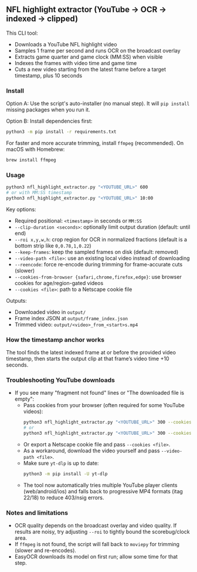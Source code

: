 ## NFL highlight extractor (YouTube → OCR → indexed → clipped)

This CLI tool:
- Downloads a YouTube NFL highlight video
- Samples 1 frame per second and runs OCR on the broadcast overlay
- Extracts game quarter and game clock (MM:SS) when visible
- Indexes the frames with video time and game time
- Cuts a new video starting from the latest frame before a target timestamp, plus 10 seconds

### Install

Option A: Use the script's auto-installer (no manual step). It will `pip install` missing packages when you run it.

Option B: Install dependencies first:

```bash
python3 -m pip install -r requirements.txt
```

For faster and more accurate trimming, install `ffmpeg` (recommended). On macOS with Homebrew:

```bash
brew install ffmpeg
```

### Usage

```bash
python3 nfl_highlight_extractor.py "<YOUTUBE_URL>" 600
# or with MM:SS timestamp
python3 nfl_highlight_extractor.py "<YOUTUBE_URL>" 10:00
```

Key options:
- Required positional: `<timestamp>` in seconds or `MM:SS`
- `--clip-duration <seconds>`: optionally limit output duration (default: until end)
- `--roi x,y,w,h`: crop region for OCR in normalized fractions (default is a bottom strip like `0,0.78,1,0.22`)
- `--keep-frames`: keep the sampled frames on disk (default: removed)
- `--video-path <file>`: use an existing local video instead of downloading
- `--reencode`: force re-encode during trimming for frame-accurate cuts (slower)
- `--cookies-from-browser {safari,chrome,firefox,edge}`: use browser cookies for age/region-gated videos
- `--cookies <file>`: path to a Netscape cookie file

Outputs:
- Downloaded video in `output/`
- Frame index JSON at `output/frame_index.json`
- Trimmed video: `output/<video>_from_<start>s.mp4`

### How the timestamp anchor works

The tool finds the latest indexed frame at or before the provided video timestamp, then starts the output clip at that frame’s video time +10 seconds.

### Troubleshooting YouTube downloads

- If you see many "fragment not found" lines or "The downloaded file is empty":
  - Pass cookies from your browser (often required for some YouTube videos):
    ```bash
    python3 nfl_highlight_extractor.py "<YOUTUBE_URL>" 300 --cookies-from-browser safari
    # or
    python3 nfl_highlight_extractor.py "<YOUTUBE_URL>" 300 --cookies-from-browser chrome
    ```
  - Or export a Netscape cookie file and pass `--cookies <file>`.
  - As a workaround, download the video yourself and pass `--video-path <file>`.
  - Make sure `yt-dlp` is up to date:
    ```bash
    python3 -m pip install -U yt-dlp
    ```
  - The tool now automatically tries multiple YouTube player clients (web/android/ios) and falls back to progressive MP4 formats (itag 22/18) to reduce 403/nsig errors.

### Notes and limitations

- OCR quality depends on the broadcast overlay and video quality. If results are noisy, try adjusting `--roi` to tightly bound the scorebug/clock area.
- If `ffmpeg` is not found, the script will fall back to `moviepy` for trimming (slower and re-encodes).
- EasyOCR downloads its model on first run; allow some time for that step.


